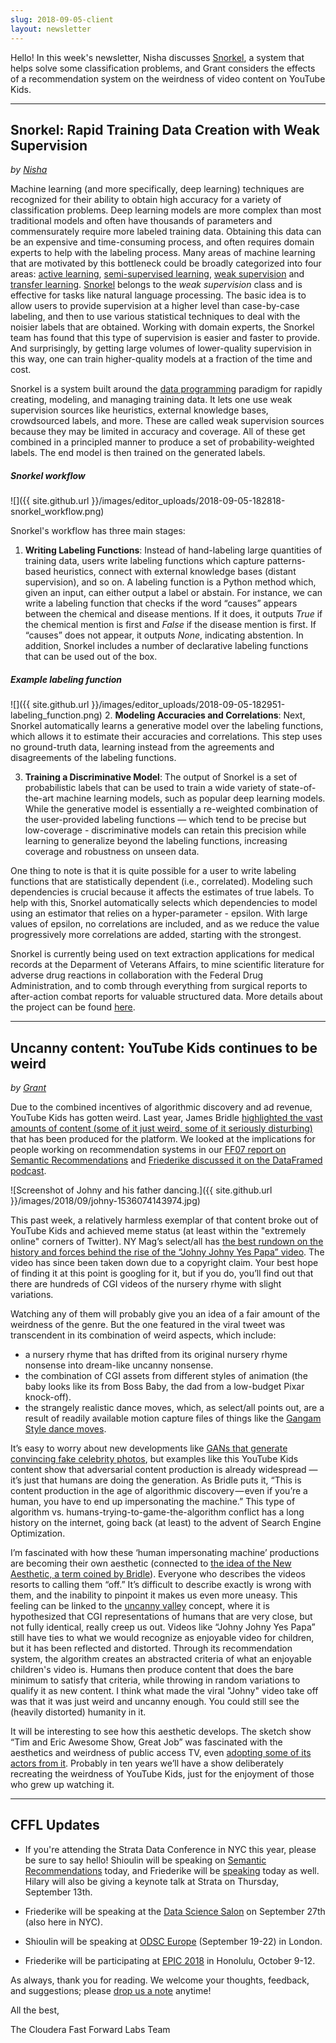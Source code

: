 ```yaml
---
slug: 2018-09-05-client
layout: newsletter
---
```


Hello!  In this week's newsletter, Nisha discusses [Snorkel](https://arxiv.org/abs/1711.10160), a system that helps solve some classification problems, and Grant considers the effects of a recommendation system on the weirdness of video content on YouTube Kids.

---

## Snorkel: Rapid Training Data Creation with Weak Supervision
_by [Nisha](https://twitter.com/NishaMuktewar)_

Machine learning (and more specifically, deep learning) techniques are recognized for their ability to obtain high accuracy for 
a variety of classification problems. Deep learning models are more complex than most traditional models and often have 
thousands of parameters and commensurately require more labeled training data. Obtaining this data can be an expensive and time-consuming process, and often requires domain experts to help with the labeling process. Many areas of machine learning that are motivated by this bottleneck could be broadly categorized into four areas: [active learning](https://dl.acm.org/citation.cfm?id=3019233), [semi-supervised learning](https://dl.acm.org/citation.cfm?id=1841234), [weak supervision](https://dawn.cs.stanford.edu/2017/07/16/weak-supervision/) and [transfer learning](https://ieeexplore.ieee.org/document/5288526/). [Snorkel](https://arxiv.org/abs/1711.10160) belongs to the *weak supervision* class and is effective for tasks like natural language processing. The basic idea is to allow users to provide supervision at a higher level than case-by-case labeling, and then to use various statistical techniques to deal with the noisier labels that are obtained. Working with domain experts, the Snorkel team has found that this type of supervision is easier and faster to provide. And surprisingly, by getting large volumes of lower-quality supervision in this way, one can train higher-quality models at a fraction of the time and cost. 

Snorkel is a system built around the [data programming](https://papers.nips.cc/paper/6523-data-programming-creating-large-training-sets-quickly) paradigm for rapidly creating, modeling, and managing training data. It lets one use weak supervision sources like heuristics, external knowledge bases, crowdsourced labels, and more. These are called weak supervision sources because they may be limited in accuracy and coverage. All of these get combined in a principled manner to produce a set of 
probability-weighted labels. The end model is then trained on the generated labels.
##### Snorkel workflow
![]({{ site.github.url }}/images/editor_uploads/2018-09-05-182818-snorkel_workflow.png)

Snorkel's workflow has three main stages:
1. **Writing Labeling Functions**: Instead of hand-labeling large quantities of training data, users write labeling functions 
which capture patterns-based heuristics, connect with external knowledge bases (distant supervision), and so on. A labeling 
function is a Python method which, given an input, can either output a label or abstain. For instance, we can write a labeling function that checks if the word “causes” appears between the chemical and disease mentions. If it does, it outputs *True* if the chemical mention is first and *False* if the disease mention is first. If “causes” does not appear, it outputs *None*, indicating abstention. In addition, Snorkel includes a number of declarative labeling functions that can be used out of the box.
##### Example labeling function
![]({{ site.github.url }}/images/editor_uploads/2018-09-05-182951-labeling_function.png)
2. **Modeling Accuracies and Correlations**: Next, Snorkel automatically learns a generative model over the labeling functions, which allows it to estimate their accuracies and correlations. This step uses no ground-truth data, learning instead from the agreements and disagreements of the labeling functions.    

3. **Training a Discriminative Model**: The output of Snorkel is a set of probabilistic labels that can be used to train a 
wide variety of state-of-the-art machine learning models, such as popular deep learning models. While the generative model is 
essentially a re-weighted combination of the user-provided labeling functions — which tend to be precise but low-coverage - discriminative models can retain this precision while learning to generalize beyond the labeling functions, increasing 
coverage and robustness on unseen data.   

One thing to note is that it is quite possible for a user to write labeling functions that are statistically dependent (i.e., correlated). Modeling such dependencies is crucial because it affects the estimates of true labels. To help with this, Snorkel automatically selects which dependencies to model using an estimator that relies on a hyper-parameter - epsilon. With large values of epsilon, no correlations are included, and as we reduce the value progressively more correlations are added, starting with the strongest.

Snorkel is currently being used on text extraction applications for medical records at the Deparment of Veterans Affairs, to mine scientific literature for adverse drug reactions in collaboration with the Federal Drug Administration, and to comb through everything from surgical reports to after-action combat reports for valuable structured data. More details about the project can be found [here](https://hazyresearch.github.io/snorkel/).

---

## Uncanny content: YouTube Kids continues to be weird

_by [Grant](https://twitter.com/GrantCuster)_

Due to the combined incentives of algorithmic discovery and ad revenue, YouTube Kids has gotten weird. Last year, James Bridle [highlighted the vast amounts of content (some of it just weird, some of it seriously disturbing)](https://medium.com/@jamesbridle/something-is-wrong-on-the-internet-c39c471271d2) that has been produced for the platform. We looked at the implications for people working on recommendation systems in our [FF07 report on Semantic Recommendations](https://www.cloudera.com/products/fast-forward-labs-research/fast-forward-labs-research-reports.html) and [Friederike discussed it on the DataFramed podcast](https://www.datacamp.com/community/podcast/data-science-fake-news).

![Screenshot of Johny and his father dancing.]({{ site.github.url }}/images/2018/09/johny-1536074143974.jpg)

This past week, a relatively harmless exemplar of that content broke out of YouTube Kids and achieved meme status (at least within the "extremely online" corners of Twitter). NY Mag’s select/all has [the best rundown on the history and forces behind the rise of the “Johny Johny Yes Papa” video](http://nymag.com/selectall/2018/08/what-is-the-baby-meme-about-eating-sugar-and-telling-lies.html). The video has since been taken down due to a copyright claim. Your best hope of finding it at this point is googling for it, but if you do, you’ll find out that there are hundreds of CGI videos of the nursery rhyme with slight variations. 

Watching any of them will probably give you an idea of a fair amount of the weirdness of the genre. But the one featured in the viral tweet was transcendent in its combination of weird aspects, which include:
- a nursery rhyme that has drifted from its original nursery rhyme nonsense into dream-like uncanny nonsense.
- the combination of CGI assets from different styles of animation (the baby looks like its from Boss Baby, the dad from a low-budget Pixar knock-off).
- the strangely realistic dance moves, which, as select/all points out, are a result of readily available motion capture files of things like the [Gangam Style dance moves](https://www.xsens.com/news/motion-capture-files-for-psy-gangnam-style/).

It’s easy to worry about new developments like [GANs that generate convincing fake celebrity photos](https://www.theverge.com/2017/10/30/16569402/ai-generate-fake-faces-celebs-nvidia-gan), but examples like this YouTube Kids content show that adversarial content production is already widespread — it’s just that humans are doing the generation. As Bridle puts it, “This is content production in the age of algorithmic discovery — even if you’re a human, you have to end up impersonating the machine.” This type of algorithm vs. humans-trying-to-game-the-algorithm conflict has a long history on the internet, going back (at least) to the advent of Search Engine Optimization.

I’m fascinated with how these ‘human impersonating machine’ productions are becoming their own aesthetic (connected to [the idea of the New Aesthetic, a term coined by Bridle](https://en.wikipedia.org/wiki/New_Aesthetic)). Everyone who describes the videos resorts to calling them “off.” It’s difficult to describe exactly is wrong with them, and the inability to pinpoint it makes us even more uneasy. This feeling can be linked to the [uncanny valley](https://en.wikipedia.org/wiki/Uncanny_valley) concept, where it is hypothesized that CGI representations of humans that are very close, but not fully identical, really creep us out. Videos like “Johny Johny Yes Papa” still have ties to what we would recognize as enjoyable video for children, but it has been reflected and distorted. Through its recommendation system, the algorithm creates an abstracted criteria of what an enjoyable children's video is. Humans then produce content that does the bare minimum to satisfy that criteria, while throwing in random variations to qualify it as new content. I think what made the viral "Johny" video take off was that it was just weird and uncanny enough. You could still see the (heavily distorted) humanity in it.

It will be interesting to see how this aesthetic develops. The sketch show “Tim and Eric Awesome Show, Great Job”  was fascinated with the aesthetics and weirdness of public access TV, even [adopting some of its actors from it](https://www.buzzfeed.com/agh/two-tim-and-eric-cast-members-were-former-public). Probably in ten years we’ll have a show deliberately recreating the weirdness of YouTube Kids, just for the enjoyment of those who grew up watching it.

---

## CFFL Updates

* If you're attending the Strata Data Conference in NYC this year, please be sure to say hello!  Shioulin will be speaking on [Semantic Recommendations](https://conferences.oreilly.com/strata/strata-ny/public/schedule/detail/69260) today, and Friederike will be [speaking](https://conferences.oreilly.com/strata/strata-ny/public/schedule/detail/69365) today as well.  Hilary will also be giving a keynote talk at Strata on Thursday, September 13th.

* Friederike will be speaking at the [Data Science Salon](https://www.eventbrite.com/e/data-science-salon-nyc-tickets-40072527007) on September 27th (also here in NYC).

* Shioulin will be speaking at [ODSC Europe](https://odsc.com/london) (September 19-22) in London.

* Friederike will be participating at [EPIC 2018](https://2018.epicpeople.org/salons/) in Honolulu, October 9-12.

As always, thank you for reading. We welcome your thoughts, feedback, and suggestions; please [drop us a note](mailto:cffl@cloudera.com) anytime!

All the best,

The Cloudera Fast Forward Labs Team

